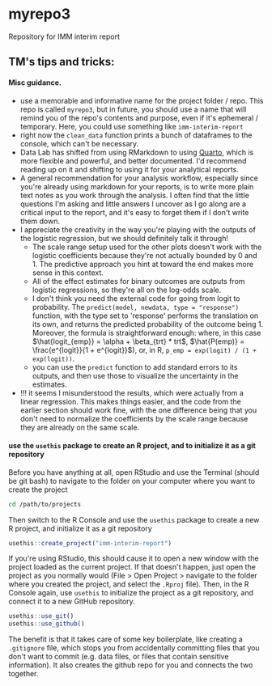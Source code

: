 # myrepo3
Repository for IMM interim report


## TM's tips and tricks: 

#### Misc guidance. 

- use a memorable and informative name for the project folder / repo. This repo is called `myrepo3`, but in future, you should use a name that will remind you of the repo's contents and purpose, even if it's ephemeral / temporary. Here, you could use something like `imm-interim-report`
- right now the `clean_data` function prints a bunch of dataframes to the console, which can't be necessary. 
- Data Lab has shifted from using RMarkdown to using [Quarto](https://quarto.org/), which is more flexible and powerful, and better documented. I'd recommend reading up on it and shifting to using it for your analytical reports. 
- A general recommendation for your analysis workflow, especially since you're already using markdown for your reports, is to write more plain text notes as you work through the analysis. I often find that the little questions I'm asking and little answers I uncover as I go along are a critical input to the report, and it's easy to forget them if I don't write them down.
- I appreciate the creativity in the way you're playing with the outputs of the logistic regression, but we should definitely talk it through!
  + The scale range setup used for the other plots doesn't work with the logistic coefficients because they're not actually bounded by 0 and 1. The predictive approach you hint at toward the end makes more sense in this context. 
  + All of the effect estimates for binary outcomes are outputs from logistic regressions, so they're all on the log-odds scale. 
  + I don't think you need the external code for going from logit to probability. The `predict(model, newdata, type = "response")` function, with the type set to 'response' performs the translation on its own, and returns the predicted probability of the outcome being 1. Moreover, the formula is straightforward enough: where, in this case $\hat{logit_{emp}} = \alpha + \beta_{trt} * trt$,  $\hat{P(emp)} = \frac{e^{logit}}{1 + e^{logit}}$), or, in R, `p_emp = exp(logit) / (1 + exp(logit))`. 
  + you can use the `predict` function to add standard errors to its outputs, and then use those to visualize the uncertainty in the estimates. 
- !!! it seems I misunderstood the results, which were actually from a linear regression. This makes things easier, and the code from the earlier section should work fine, with the one difference being that you don't need to normalize the coefficients by the scale range because they are already on the same scale.  

#### use the `usethis` package to create an R project, and to initialize it as a git repository

Before you have anything at all, open RStudio and use the Terminal (should be git bash) to navigate to the folder on your computer where you want to create the project
```bash
cd /path/to/projects
```

Then switch to the R Console and use the `usethis` package to create a new R project, and initialize it as a git repository
```r
usethis::create_project("imm-interim-report")
```

If you're using RStudio, this should cause it to open a new window with the project loaded as the current project. 
If that doesn't happen, just open the project as you normally would (File > Open Project > navigate to the folder where you created the project, and select the `.Rproj` file). 
Then, in the R Console again, use `usethis` to initialize the project as a git repository, and connect it to a new GitHub repository. 

```r
usethis::use_git()
usethis::use_github()
```

The benefit is that it takes care of some key boilerplate, like creating a `.gitignore` file, which stops you from accidentally committing files that you don't want to commit (e.g. data files, or files that contain sensitive information).
It also creates the github repo for you and connects the two together. 

